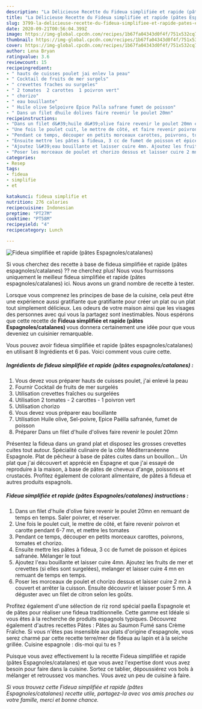 ```yaml
---
description: "La Délicieuse Recette du Fideua simplifiée et rapide (pâtes Espagnoles/catalanes)"
title: "La Délicieuse Recette du Fideua simplifiée et rapide (pâtes Espagnoles/catalanes)"
slug: 3799-la-delicieuse-recette-du-fideua-simplifiee-et-rapide-pates-espagnoles-catalanes
date: 2020-09-21T00:56:04.399Z
image: https://img-global.cpcdn.com/recipes/1b67fa04343d0f4f/751x532cq70/fideua-simplifiee-et-rapide-pates-espagnolescatalanes-photo-principale-de-la-recette.jpg
thumbnail: https://img-global.cpcdn.com/recipes/1b67fa04343d0f4f/751x532cq70/fideua-simplifiee-et-rapide-pates-espagnolescatalanes-photo-principale-de-la-recette.jpg
cover: https://img-global.cpcdn.com/recipes/1b67fa04343d0f4f/751x532cq70/fideua-simplifiee-et-rapide-pates-espagnolescatalanes-photo-principale-de-la-recette.jpg
author: Lena Bryan
ratingvalue: 3.6
reviewcount: 15
recipeingredient:
- " hauts de cuisses poulet jai enlev la peau"
- " Cocktail de fruits de mer surgels"
- " crevettes fraches ou surgeles"
- " 2 tomates  2 carottes  1 poivron vert"
- " chorizo"
- " eau bouillante"
- " Huile olive Selpoivre Epice Palla safrane fumet de poisson"
- " Dans un filet dhuile dolives faire revenir le poulet 20mn"
recipeinstructions:
- "Dans un filet d&#39;huile d&#39;olive faire revenir le poulet 20mn en remuant de temps en temps. Saler poivrer, et réserver."
- "Une fois le poulet cuit, le mettre de côté, et faire revenir poivron et carotte pendant 6-7 mn, et mettre les tomates"
- "Pendant ce temps, découper en petits morceaux carottes, poivrons, tomates et chorizo."
- "Ensuite mettre les pâtes à fideua, 3 cc de fumet de poisson et épices safranée. Mélanger le tout"
- "Ajoutez l&#39;eau bouillante et laisser cuire 4mn. Ajoutez les fruits de mer et crevettes (si elles sont surgelées), melanger et laisser cuire 4 mn en remuant de temps en temps."
- "Poser les morceaux de poulet et chorizo dessus et laisser cuire 2 mn à couvert et arrêter la cuisson. Ensuite découvrir et laisser poser 5 mn. A déguster avec un filet de citron selon les goûts."
categories:
- Resep
tags:
- fideua
- simplifie
- et

katakunci: fideua simplifie et 
nutrition: 276 calories
recipecuisine: Indonesian
preptime: "PT27M"
cooktime: "PT58M"
recipeyield: "4"
recipecategory: Lunch

---
```



![Fideua simplifiée et rapide (pâtes Espagnoles/catalanes)](https://img-global.cpcdn.com/recipes/1b67fa04343d0f4f/751x532cq70/fideua-simplifiee-et-rapide-pates-espagnolescatalanes-photo-principale-de-la-recette.jpg)

Si vous cherchez des recette à base de fideua simplifiée et rapide (pâtes espagnoles/catalanes) ?? ne cherchez plus! Nous vous fournissons uniquement le meilleur fideua simplifiée et rapide (pâtes espagnoles/catalanes) ici. Nous avons un grand nombre de recette à tester.

Lorsque vous comprenez les principes de base de la cuisine, cela peut être une expérience aussi gratifiante que gratifiante pour créer un plat ou un plat tout simplement délicieux. Les odeurs de votre maison ainsi que les visages des personnes avec qui vous la partagez sont inestimables. Nous espérons que cette recette de <strong> Fideua simplifiée et rapide (pâtes Espagnoles/catalanes) </strong> vous donnera certainement une idée pour que vous deveniez un cuisinier remarquable.

<!--inarticleads1-->

Vous pouvez avoir fideua simplifiée et rapide (pâtes espagnoles/catalanes) en utilisant 8 Ingrédients et 6 pas. Voici comment vous cuire cette.

##### Ingrédients de fideua simplifiée et rapide (pâtes espagnoles/catalanes) :

1. Vous devez vous préparer  hauts de cuisses poulet, j&#39;ai enlevé la peau
1. Fournir  Cocktail de fruits de mer surgelés
1. Utilisation  crevettes fraîches ou surgelées
1. Utilisation  2 tomates - 2 carottes - 1 poivron vert
1. Utilisation  chorizo
1. Vous devez vous préparer  eau bouillante
1. Utilisation  Huile olive, Sel-poivre, Epice Paëlla safranée, fumet de poisson
1. Préparer  Dans un filet d&#39;huile d&#39;olives faire revenir le poulet 20mn


Présentez la fideua dans un grand plat et disposez les grosses crevettes cuites tout autour. Spécialité culinaire de la côte Méditerranéenne Espagnole. Plat de pêcheur à base de pâtes cuites dans un bouillon… Un plat que j&#39;ai découvert et apprécié en Espagne et que j&#39;ai essayé de reproduire à la maison, à base de pâtes de cheveux d&#39;ange, poissons et crustacés. Profitez également de colorant alimentaire, de pâtes à fideua et autres produits espagnols. 

<!--inarticleads2-->

##### Fideua simplifiée et rapide (pâtes Espagnoles/catalanes) instructions :

1. Dans un filet d&#39;huile d&#39;olive faire revenir le poulet 20mn en remuant de temps en temps. Saler poivrer, et réserver.
1. Une fois le poulet cuit, le mettre de côté, et faire revenir poivron et carotte pendant 6-7 mn, et mettre les tomates
1. Pendant ce temps, découper en petits morceaux carottes, poivrons, tomates et chorizo.
1. Ensuite mettre les pâtes à fideua, 3 cc de fumet de poisson et épices safranée. Mélanger le tout
1. Ajoutez l&#39;eau bouillante et laisser cuire 4mn. Ajoutez les fruits de mer et crevettes (si elles sont surgelées), melanger et laisser cuire 4 mn en remuant de temps en temps.
1. Poser les morceaux de poulet et chorizo dessus et laisser cuire 2 mn à couvert et arrêter la cuisson. Ensuite découvrir et laisser poser 5 mn. A déguster avec un filet de citron selon les goûts.


Profitez également d&#39;une sélection de riz rond spécial paella Espagnole et de pâtes pour réaliser une fideua traditionnelle. Cette gamme est Idéale si vous êtes à la recherche de produits espagnols typiques. Découvrez également d&#39;autres recettes Pâtes : Pâtes au Saumon Fumé sans Crème Fraîche. Si vous n&#39;êtes pas insensible aux plats d&#39;origine d&#39;espagnole, vous serez charmé par cette recette terre/mer de fideua au lapin et à la seiche grillée. Cuisine espagnole : dis-moi qui tu es ? 

<!--inarticleads1-->

<p>
Puisque vous avez effectivement lu la recette Fideua simplifiée et rapide (pâtes Espagnoles/catalanes) et que vous avez l'expertise dont vous avez besoin pour faire dans la cuisine. Sortez ce tablier, dépoussiérez vos bols à mélanger et retroussez vos manches. Vous avez un peu de cuisine à faire.
</p>

<p>
<i>Si vous trouvez cette Fideua simplifiée et rapide (pâtes Espagnoles/catalanes) recette utile, partagez-la avec vos amis proches ou votre famille, merci et bonne chance.</i>
</p>
